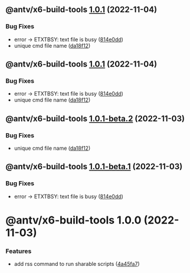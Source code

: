 ## @antv/x6-build-tools [1.0.1](https://github.com/antvis/x6/compare/@antv/x6-build-tools@1.0.0...@antv/x6-build-tools@1.0.1) (2022-11-04)


### Bug Fixes

* error -> ETXTBSY: text file is busy ([814e0dd](https://github.com/antvis/x6/commit/814e0dd137ab766b3f80e737bef9485d40a315f4))
* unique cmd file name ([da18f12](https://github.com/antvis/x6/commit/da18f126ea3a9d09a2a3e6c2ff680bcd4d916845))

## @antv/x6-build-tools [1.0.1](https://github.com/antvis/x6/compare/@antv/x6-build-tools@1.0.0...@antv/x6-build-tools@1.0.1) (2022-11-04)


### Bug Fixes

* error -> ETXTBSY: text file is busy ([814e0dd](https://github.com/antvis/x6/commit/814e0dd137ab766b3f80e737bef9485d40a315f4))
* unique cmd file name ([da18f12](https://github.com/antvis/x6/commit/da18f126ea3a9d09a2a3e6c2ff680bcd4d916845))

## @antv/x6-build-tools [1.0.1-beta.2](https://github.com/antvis/x6/compare/@antv/x6-build-tools@1.0.1-beta.1...@antv/x6-build-tools@1.0.1-beta.2) (2022-11-03)


### Bug Fixes

* unique cmd file name ([da18f12](https://github.com/antvis/x6/commit/da18f126ea3a9d09a2a3e6c2ff680bcd4d916845))

## @antv/x6-build-tools [1.0.1-beta.1](https://github.com/antvis/x6/compare/@antv/x6-build-tools@1.0.0...@antv/x6-build-tools@1.0.1-beta.1) (2022-11-03)


### Bug Fixes

* error -> ETXTBSY: text file is busy ([814e0dd](https://github.com/antvis/x6/commit/814e0dd137ab766b3f80e737bef9485d40a315f4))

# @antv/x6-build-tools 1.0.0 (2022-11-03)


### Features

* add rss command to run sharable scripts ([4a45fa7](https://github.com/antvis/x6/commit/4a45fa7d386dbb17ce60102cb406905d439a64bd))
